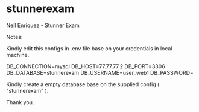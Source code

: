 # stunnerexam
Neil Enriquez - Stunner Exam

Notes: 

Kindly edit this configs in .env file base on your credentials in local machine.

DB_CONNECTION=mysql
DB_HOST=77.77.77.2
DB_PORT=3306
DB_DATABASE=stunnerexam
DB_USERNAME=user_web1
DB_PASSWORD=

Kindly create a empty database base on the supplied config ( "stunnerexam" ).


Thank you.